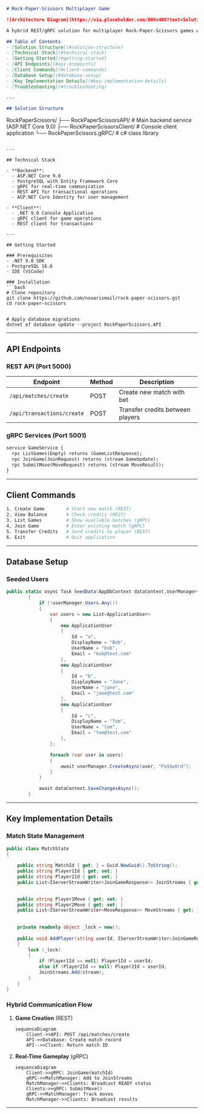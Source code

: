 ```markdown
# Rock-Paper-Scissors Multiplayer Game

![Architecture Diagram](https://via.placeholder.com/800x400?text=Solution+Architecture+Diagram)

A hybrid REST/gRPC solution for multiplayer Rock-Paper-Scissors games with real-time gameplay and currency transactions.

## Table of Contents
- [Solution Structure](#solution-structure)
- [Technical Stack](#technical-stack)
- [Getting Started](#getting-started)
- [API Endpoints](#api-endpoints)
- [Client Commands](#client-commands)
- [Database Setup](#database-setup)
- [Key Implementation Details](#key-implementation-details)
- [Troubleshooting](#troubleshooting)

---

## Solution Structure

```
RockPaperScissors/
├── RockPaperScissorsAPI/          # Main backend service (ASP.NET Core 9.0)
├── RockPaperScissorsClient/       # Console client application
└── RockPaperScissors.gRPC/         # c# class library

```

---

## Technical Stack

- **Backend**:
  - ASP.NET Core 9.0
  - PostgreSQL with Entity Framework Core
  - gRPC for real-time communication
  - REST API for transactional operations
  - ASP.NET Core Identity for user management

- **Client**:
  - .NET 9.0 Console Application
  - gRPC client for game operations
  - REST client for transactions

---

## Getting Started

### Prerequisites
- .NET 9.0 SDK
- PostgreSQL 16.6
- IDE (VSCode)

### Installation
```bash
# Clone repository
git clone https://github.com/nouarismail/rock-paper-scissors.git
cd rock-paper-scissors


# Apply database migrations
dotnet ef database update --project RockPaperScissors.API
```

---

## API Endpoints

### REST API (Port 5000)
| Endpoint               | Method | Description                     |
|------------------------|--------|---------------------------------|
| `/api/matches/create`         | POST   | Create new match with bet       |
| `/api/transactions/create`    | POST   | Transfer credits between players

### gRPC Services (Port 5001)
```protobuf
service GameService {
  rpc ListGames(Empty) returns (GameListResponse);
  rpc JoinGame(JoinRequest) returns (stream GameUpdate);
  rpc SubmitMove(MoveRequest) returns (stream MoveResult);
}
```

---

## Client Commands

```bash
1. Create Game        # Start new match (REST)
2. View Balance       # Check credits (REST)
3. List Games         # Show available matches (gRPC)
4. Join Game          # Enter existing match (gRPC)
5. Transfer Credits   # Send credits to player (REST)
6. Exit               # Quit application
```

---

## Database Setup

### Seeded Users
```csharp
public static async Task SeedData(AppDbContext dataContext,UserManager<ApplicationUser> userManager)
        {
            if (!userManager.Users.Any())
            {
                var users = new List<ApplicationUser>
                {
                    new ApplicationUser
                    {
                        Id = "a",
                        DisplayName = "Bob",
                        UserName = "bob",
                        Email = "bob@test.com"
                    },
                    new ApplicationUser
                    {
                        Id = "b",
                        DisplayName = "Jane",
                        UserName = "jane",
                        Email = "jane@test.com"
                    },
                    new ApplicationUser
                    {
                        Id = "c",
                        DisplayName = "Tom",
                        UserName = "tom",
                        Email = "tom@test.com"
                    },
                };

                foreach (var user in users)
                {
                    await userManager.CreateAsync(user, "Pa$$w0rd");
                }
            }

            await dataContext.SaveChangesAsync();
        }
```

---

## Key Implementation Details

### Match State Management
```csharp
public class MatchState
{
    
    public string MatchId { get; } = Guid.NewGuid().ToString();
    public string Player1Id { get; set; }
    public string Player2Id { get; set; }
    public List<IServerStreamWriter<JoinGameResponse>> JoinStreams { get; } = new();

    
    public string Player1Move { get; set; }
    public string Player2Move { get; set; }
    public List<IServerStreamWriter<MoveResponse>> MoveStreams { get; } = new();
    
    
    private readonly object _lock = new();
    
    public void AddPlayer(string userId, IServerStreamWriter<JoinGameResponse> stream)
    {
        lock (_lock)
        {
            if (Player1Id == null) Player1Id = userId;
            else if (Player2Id == null) Player2Id = userId;
            JoinStreams.Add(stream);
        }
    }
}
```

### Hybrid Communication Flow
1. **Game Creation** (REST)
   ```mermaid
   sequenceDiagram
       Client->>API: POST /api/matches/create
       API->>Database: Create match record
       API-->>Client: Return match ID
   ```

2. **Real-Time Gameplay** (gRPC)
   ```mermaid
   sequenceDiagram
       Client->>gRPC: JoinGame(matchId)
       gRPC->>MatchManager: Add to JoinStreams
       MatchManager->>Clients: Broadcast READY status
       Clients->>gRPC: SubmitMove()
       gRPC->>MatchManager: Track moves
       MatchManager->>Clients: Broadcast results
   ```

---

